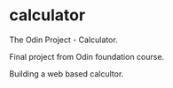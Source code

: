 # calculator
The Odin Project - Calculator.

Final project from Odin foundation course. 

Building a web based calcultor. 